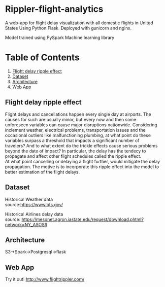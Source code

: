 
# Rippler-flight-analytics

A web-app for flight delay visualization with all domestic flights in United States
Using Python Flask. Deployed with gunicorn and nginx. 

Model trained using PySpark Machine learning library

# Table of Contents
1. [Flight delay ripple effect](README.md#Flight-delay-ripple-effect)
2. [Dataset](README.md#Dataset)
3. [Architecture](README.md#Architecture)
4. [Web App](README.md#Web-App)

## Flight delay ripple effect

Flight delays and cancellations happen every single day at airports. The causes for such are usually minor, but every now and then some unforeseen variables can cause major disruptions nationwide. Considering inclement weather, electrical problems, transportation issues and the occasional outliers like malfunctioning plumbing, at what point do these variables surpass a threshold that impacts a significant number of travelers? And to what extent do the trickle effects cause serious problems beyond the date of impact?
In particular, the delay has the tendecy to propagate and affect other flight schedules called the ripple effect. <br />
At what point cancelling or delaying a flight further, would mitigate the delay propagation. The motive is to incorporate this ripple effect into the model to better estimation of the flight delays.

## Dataset

Historical Weather data <br />
   source:https://www.bts.gov/
   
Historical Airlines delay data   <br />
   source: https://mesonet.agron.iastate.edu/request/download.phtml?network=NY_ASOS#

## Architecture
S3->Spark->Postgresql->flask

## Web App
Try it out!
http://www.flightrippler.com/


